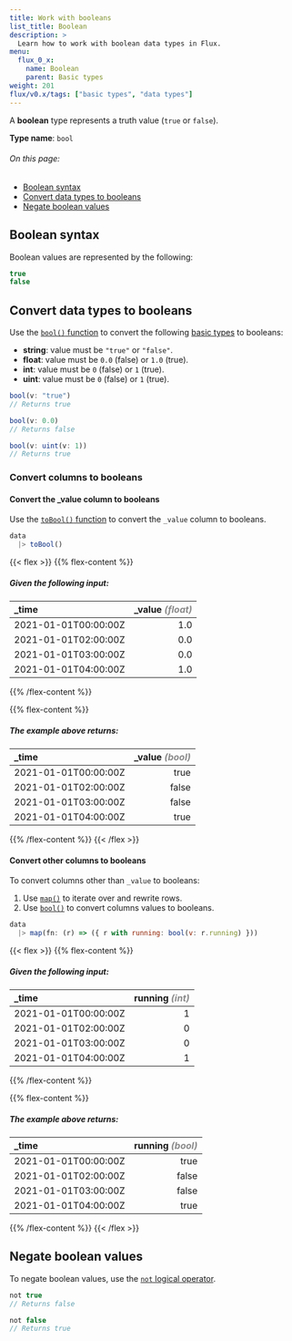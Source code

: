 ```yaml
---
title: Work with booleans
list_title: Boolean
description: >
  Learn how to work with boolean data types in Flux.
menu:
  flux_0_x:
    name: Boolean
    parent: Basic types
weight: 201
flux/v0.x/tags: ["basic types", "data types"]
---
```


A **boolean** type represents a truth value (`true` or `false`).

**Type name**: `bool`

###### On this page:
- [Boolean syntax](#boolean-syntax)
- [Convert data types to booleans](#convert-data-types-to-booleans)
- [Negate boolean values](#negate-boolean-values)

## Boolean syntax
Boolean values are represented by the following:

```js
true
false
```

## Convert data types to booleans
Use the [`bool()` function](/flux/v0.x/stdlib/universe/bool/) to convert
the following [basic types](/flux/v0.x/data-types/basic/) to booleans:

- **string**: value must be `"true"` or `"false"`.
- **float**: value must be `0.0` (false) or `1.0` (true).
- **int**: value must be `0` (false) or `1` (true).
- **uint**: value must be `0` (false) or `1` (true).

```js
bool(v: "true")
// Returns true

bool(v: 0.0)
// Returns false

bool(v: uint(v: 1))
// Returns true
```

### Convert columns to booleans

#### Convert the \_value column to booleans
Use the [`toBool()` function](/flux/v0.x/stdlib/universe/bool/) to convert
the `_value` column to booleans.

```js
data
  |> toBool()
```

{{< flex >}}
{{% flex-content %}}
##### Given the following input:
| \_time               | \_value _<span style="opacity:.5">(float)</span>_ |
| :------------------- | ------------------------------------------------: |
| 2021-01-01T00:00:00Z |                                               1.0 |
| 2021-01-01T02:00:00Z |                                               0.0 |
| 2021-01-01T03:00:00Z |                                               0.0 |
| 2021-01-01T04:00:00Z |                                               1.0 |
{{% /flex-content %}}

{{% flex-content %}}
##### The example above returns:
| \_time               | \_value _<span style="opacity:.5">(bool)</span>_ |
| :------------------- | -----------------------------------------------: |
| 2021-01-01T00:00:00Z |                                             true |
| 2021-01-01T02:00:00Z |                                            false |
| 2021-01-01T03:00:00Z |                                            false |
| 2021-01-01T04:00:00Z |                                             true |
{{% /flex-content %}}
{{< /flex >}}

#### Convert other columns to booleans
To convert columns other than `_value` to booleans:

1. Use [`map()`](/flux/v0.x/stdlib/universe/map/) to iterate over and rewrite rows.
2. Use [`bool()`](/flux/v0.x/stdlib/universe/bool/) to convert columns values to booleans.

```js
data
  |> map(fn: (r) => ({ r with running: bool(v: r.running) }))
```

{{< flex >}}
{{% flex-content %}}
##### Given the following input:
| \_time               | running _<span style="opacity:.5">(int)</span>_ |
| :------------------- | ----------------------------------------------: |
| 2021-01-01T00:00:00Z |                                               1 |
| 2021-01-01T02:00:00Z |                                               0 |
| 2021-01-01T03:00:00Z |                                               0 |
| 2021-01-01T04:00:00Z |                                               1 |
{{% /flex-content %}}

{{% flex-content %}}
##### The example above returns:
| \_time               | running _<span style="opacity:.5">(bool)</span>_ |
| :------------------- | -----------------------------------------------: |
| 2021-01-01T00:00:00Z |                                             true |
| 2021-01-01T02:00:00Z |                                            false |
| 2021-01-01T03:00:00Z |                                            false |
| 2021-01-01T04:00:00Z |                                             true |
{{% /flex-content %}}
{{< /flex >}}

## Negate boolean values
To negate boolean values, use the [`not` logical operator](flux/v0.x/spec/operators/#logical-operators).

```js
not true
// Returns false

not false
// Returns true
```

